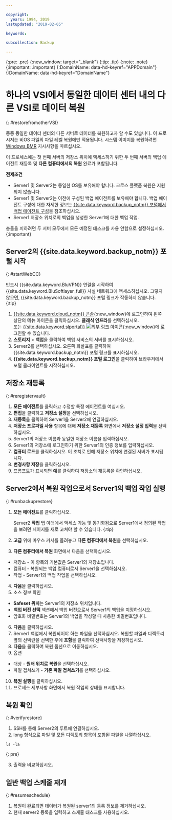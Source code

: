 ```yaml
---

copyright:
  years: 1994, 2019
lastupdated: "2019-02-05"

keywords:

subcollection: Backup

---
```

{:pre: .pre}
{:new_window: target="_blank"}
{:tip: .tip}
{:note: .note}
{:important: .important}
{:DomainName: data-hd-keyref="APPDomain"}
{:DomainName: data-hd-keyref="DomainName"}

# 하나의 VSI에서 동일한 데이터 센터 내의 다른 VSI로 데이터 복원
{: #restorefromotherVSI}

종종 동일한 데이터 센터의 다른 서버로 데이터를 복원하고자 할 수도 있습니다. 이 프로시저는 비OS 파일의 파일 레벨 복원에만 적용됩니다. 시스템 이미지를 복원하려면 [Windows BMR](/docs/infrastructure/Backup?topic=Backup-restoreBMR) 지시사항을 따르십시오.

이 프로세스에는 첫 번째 서버의 저장소 위치에 액세스하기 위한 두 번째 서버의 백업 에이전트 재등록 및 **다른 컴퓨터에서의 복원** 완료가 포함됩니다.

**전제조건**

- Server1 및 Server2는 동일한 OS를 보유해야 합니다. 크로스 플랫폼 복원은 지원되지 않습니다.
- Server1 및 Server2는 이전에 구성된 백업 에이전트를 보유해야 합니다. 백업 에이전트 구성에 대한 자세한 정보는 [{{site.data.keyword.backup_notm}} 포털에서 백업 에이전트 구성](/docs/infrastructure/Backup?topic=Backup-getting-started#getting-started)을 참조하십시오.
- Server1 저장소 위치로의 백업을 생성한 Server1에 대한 백업 작업.

충돌을 피하려면 두 서버 모두에서 모든 예정된 태스크를 사용 안함으로 설정하십시오.
{:important}

## Server2의 {{site.data.keyword.backup_notm}} 포털 시작
{: #startWebCC}

반드시 {{site.data.keyword.BluVPN}} 연결을 시작하여 {{site.data.keyword.BluSoftlayer_full}} 사설 네트워크에 액세스하십시오. 그렇지 않으면, {{site.data.keyword.backup_notm}} 포털 링크가 작동하지 않습니다.
{:tip}

1. [{{site.data.keyword.cloud_notm}} 콘솔](https://{DomainName}/){:new_window}에 로그인하여 왼쪽 상단의 **메뉴** 아이콘을 클릭하십시오. **클래식 인프라**를 선택하십시오. <br/>
   또는 [{{site.data.keyword.slportal}} ![외부 링크 아이콘](../../icons/launch-glyph.svg "외부 링크 아이콘")](https://control.softlayer.com/){:new_window}에 로그인할 수 있습니다.
2. **스토리지** > **백업**을 클릭하여 백업 서비스의 서버를 표시하십시오.
3. Server2를 선택하십시오. 오른쪽 화살표를 클릭하여 {{site.data.keyword.backup_notm}} 포털 링크를 표시하십시오.
4. **{{site.data.keyword.backup_notm}} 포털 로그인**을 클릭하여 브라우저에서 포털 클라이언트를 시작하십시오.

## 저장소 재등록
{: #reregistervault}

1. **모든 에이전트**를 클릭하고 수정할 특정 에이전트를 여십시오.
2. **편집**을 클릭하고 **저장소 설정**을 선택하십시오.
3. **재등록**을 클릭하여 Server1을 Server2에 연결하십시오.
4. **저장소 프로파일 사용** 항목에 대해 **저장소 재등록** 화면에서 **저장소 설정 입력**을 선택하십시오.
5. Server1의 저장소 이름과 동일한 저장소 이름을 입력하십시오.
6. Server1의 저장소에 로그인하기 위한 Server1의 인증 정보를 입력하십시오.
7. **컴퓨터 로드**를 클릭하십시오. 이 조치로 인해 저장소 위치에 연결된 서버가 표시됩니다.
8. **변경사항 저장**을 클릭하십시오.
9. 프롬프트가 표시되면 **예**를 클릭하여 저장소의 재등록을 확인하십시오.

## Server2에서 복원 작업으로서 Server1의 백업 작업 실행
{: #runbackuprestore}

1. **모든 에이전트**를 클릭하십시오.

   Server2 **작업** 탭 아래에서 액세스 가능 및 동기화됨으로 Server1에서 정의된 작업을 보려면 페이지를 새로 고쳐야 할 수 있습니다.
   {:tip}
2. **고급** 위에 마우스 커서를 올려놓고 **다른 컴퓨터에서 복원**을 선택하십시오.
3. **다른 컴퓨터에서 복원** 화면에서 다음을 선택하십시오.
  - 저장소 - 이 항목의 기본값은 Server1의 저장소입니다.
  - 컴퓨터 - 복원되는 백업 컴퓨터로서 Server1을 선택하십시오.
  - 작업 - Server1의 백업 작업을 선택하십시오.
4. **다음**을 클릭하십시오.
5. 소스 정보 확인
  - **Safeset 위치**는 Server1의 저장소 위치입니다.
  - **백업 버전 선택** 섹션에서 백업 버전으로서 Server1의 백업을 지정하십시오.
  - 암호화 비밀번호는 Server1의 백업을 작성할 때 사용한 비밀번호입니다.
6. **다음**을 클릭하십시오.
7. Server1 백업에서 복원되어야 하는 파일을 선택하십시오. 복원할 파일과 디렉토리 옆의 선택란을 선택한 후에 **포함**을 클릭하여 선택사항을 저장하십시오.
8. **다음**을 클릭하여 복원 옵션으로 이동하십시오.
9. 옵션
  - 대상 - **원래 위치로 복원**을 선택하십시오.
  - 파일 겹쳐쓰기 - **기존 파일 겹쳐쓰기**를 선택하십시오.
10. **복원 실행**을 클릭하십시오.
11. 프로세스 세부사항 화면에서 복원 작업의 상태를 표시합니다.


## 복원 확인
{: #verifyrestore}

1. SSH를 통해 Server2의 루트에 연결하십시오.
2. long 형식으로 파일 및 모든 디렉토리 항목이 포함된 파일을 나열하십시오.
  ```
  ls -la
  ```
  {: pre}

3. 출력을 비교하십시오.

## 일반 백업 스케줄 재개
{: #resumeschedule}

1. 복원이 완료되면 데이터가 복원된 server1의 등록 정보를 제거하십시오.
2. 현재 server2 등록을 입력하고 스케줄 태스크를 사용하십시오.
